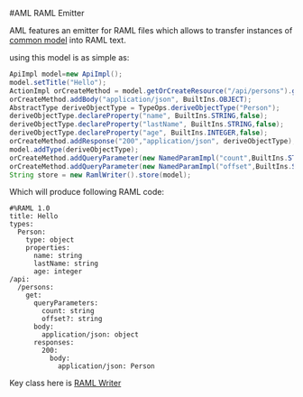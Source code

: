 #AML RAML Emitter

AML features an emitter for RAML files which allows to transfer instances of [common model](https://github.com/OnPositive/aml/tree/master/org.aml.model/src/main/java/org/aml/apimodel)
into RAML text.

using this model is as simple as:

```java
ApiImpl model=new ApiImpl();
model.setTitle("Hello");
ActionImpl orCreateMethod = model.getOrCreateResource("/api/persons").getOrCreateMethod("get");
orCreateMethod.addBody("application/json", BuiltIns.OBJECT);
AbstractType deriveObjectType = TypeOps.deriveObjectType("Person");
deriveObjectType.declareProperty("name", BuiltIns.STRING,false);
deriveObjectType.declareProperty("lastName", BuiltIns.STRING,false);
deriveObjectType.declareProperty("age", BuiltIns.INTEGER,false);	
orCreateMethod.addResponse("200","application/json", deriveObjectType);
model.addType(deriveObjectType);
orCreateMethod.addQueryParameter(new NamedParamImpl("count",BuiltIns.STRING, true, true));
orCreateMethod.addQueryParameter(new NamedParamImpl("offset",BuiltIns.STRING, false, true));
String store = new RamlWriter().store(model);

```
Which will produce following RAML code:

```raml
#%RAML 1.0
title: Hello
types:
  Person:
    type: object
    properties:
      name: string
      lastName: string
      age: integer
/api:      
  /persons:
    get:
      queryParameters:
        count: string
        offset?: string
      body:
        application/json: object
      responses:
        200:
          body:
            application/json: Person
```            

Key class here is [RAML Writer](https://github.com/OnPositive/aml/blob/master/org.aml.typesystem.yaml/src/main/java/org/aml/typesystem/yamlwriter/RamlWriter.java)


